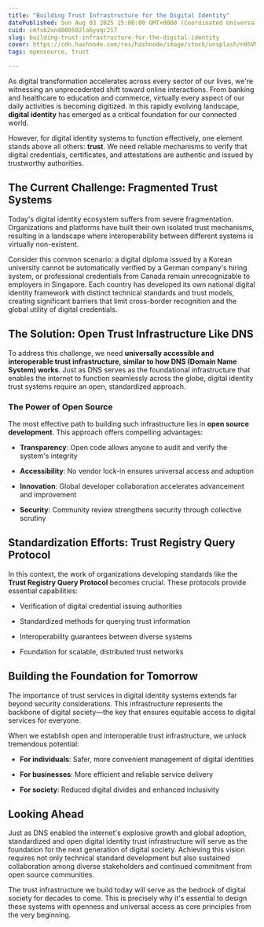 ```yaml
---
title: "Building Trust Infrastructure for the Digital Identity"
datePublished: Sun Aug 03 2025 15:00:00 GMT+0000 (Coordinated Universal Time)
cuid: cmfs62xn4000502la6yuqc217
slug: building-trust-infrastructure-for-the-digital-identity
cover: https://cdn.hashnode.com/res/hashnode/image/stock/unsplash/n95VMLxqM2I/upload/9616db3af3688acb427b8cba41f3aae0.jpeg
tags: opensource, trust

---
```


As digital transformation accelerates across every sector of our lives, we're witnessing an unprecedented shift toward online interactions. From banking and healthcare to education and commerce, virtually every aspect of our daily activities is becoming digitized. In this rapidly evolving landscape, **digital identity** has emerged as a critical foundation for our connected world.

However, for digital identity systems to function effectively, one element stands above all others: **trust**. We need reliable mechanisms to verify that digital credentials, certificates, and attestations are authentic and issued by trustworthy authorities.

## The Current Challenge: Fragmented Trust Systems

Today's digital identity ecosystem suffers from severe fragmentation. Organizations and platforms have built their own isolated trust mechanisms, resulting in a landscape where interoperability between different systems is virtually non-existent.

Consider this common scenario: a digital diploma issued by a Korean university cannot be automatically verified by a German company's hiring system, or professional credentials from Canada remain unrecognizable to employers in Singapore. Each country has developed its own national digital identity framework with distinct technical standards and trust models, creating significant barriers that limit cross-border recognition and the global utility of digital credentials.

## The Solution: Open Trust Infrastructure Like DNS

To address this challenge, we need **universally accessible and interoperable trust infrastructure, similar to how DNS (Domain Name System) works**. Just as DNS serves as the foundational infrastructure that enables the internet to function seamlessly across the globe, digital identity trust systems require an open, standardized approach.

### The Power of Open Source

The most effective path to building such infrastructure lies in **open source development**. This approach offers compelling advantages:

* **Transparency**: Open code allows anyone to audit and verify the system's integrity
    
* **Accessibility**: No vendor lock-in ensures universal access and adoption
    
* **Innovation**: Global developer collaboration accelerates advancement and improvement
    
* **Security**: Community review strengthens security through collective scrutiny
    

## Standardization Efforts: Trust Registry Query Protocol

In this context, the work of organizations developing standards like the **Trust Registry Query Protocol** becomes crucial. These protocols provide essential capabilities:

* Verification of digital credential issuing authorities
    
* Standardized methods for querying trust information
    
* Interoperability guarantees between diverse systems
    
* Foundation for scalable, distributed trust networks
    

## Building the Foundation for Tomorrow

The importance of trust services in digital identity systems extends far beyond security considerations. This infrastructure represents the backbone of digital society—the key that ensures equitable access to digital services for everyone.

When we establish open and interoperable trust infrastructure, we unlock tremendous potential:

* **For individuals**: Safer, more convenient management of digital identities
    
* **For businesses**: More efficient and reliable service delivery
    
* **For society**: Reduced digital divides and enhanced inclusivity
    

## Looking Ahead

Just as DNS enabled the internet's explosive growth and global adoption, standardized and open digital identity trust infrastructure will serve as the foundation for the next generation of digital society. Achieving this vision requires not only technical standard development but also sustained collaboration among diverse stakeholders and continued commitment from open source communities.

The trust infrastructure we build today will serve as the bedrock of digital society for decades to come. This is precisely why it's essential to design these systems with openness and universal access as core principles from the very beginning.